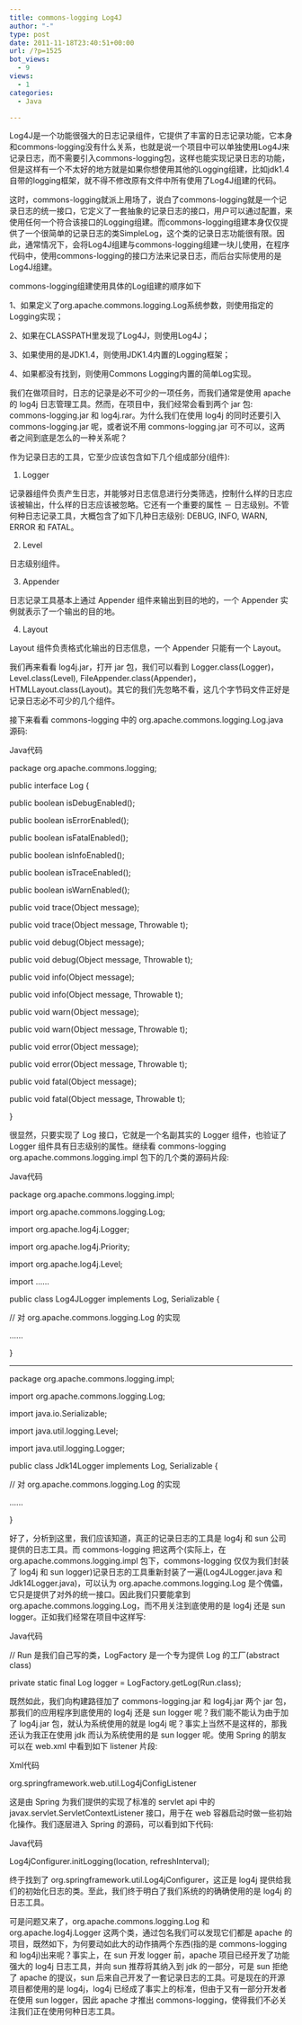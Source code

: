 ```yaml
---
title: commons-logging Log4J
author: "-"
type: post
date: 2011-11-18T23:40:51+00:00
url: /?p=1525
bot_views:
  - 9
views:
  - 1
categories:
  - Java

---
```

Log4J是一个功能很强大的日志记录组件，它提供了丰富的日志记录功能，它本身和commons-logging没有什么关系，也就是说一个项目中可以单独使用Log4J来记录日志，而不需要引入commons-logging包，这样也能实现记录日志的功能，但是这样有一个不太好的地方就是如果你想使用其他的Logging组建，比如jdk1.4自带的logging框架，就不得不修改原有文件中所有使用了Log4J组建的代码。

这时，commons-logging就派上用场了，说白了commons-logging就是一个记录日志的统一接口，它定义了一套抽象的记录日志的接口，用户可以通过配置，来使用任何一个符合该接口的Logging组建。而commons-logging组建本身仅仅提供了一个很简单的记录日志的类SimpleLog，这个类的记录日志功能很有限。因此，通常情况下，会将Log4J组建与commons-logging组建一块儿使用，在程序代码中，使用commons-logging的接口方法来记录日志，而后台实际使用的是Log4J组建。

commons-logging组建使用具体的Log组建的顺序如下

1、如果定义了org.apache.commons.logging.Log系统参数，则使用指定的Logging实现；

2、如果在CLASSPATH里发现了Log4J，则使用Log4J；

3、如果使用的是JDK1.4，则使用JDK1.4内置的Logging框架；

4、如果都没有找到，则使用Commons Logging内置的简单Log实现。



我们在做项目时，日志的记录是必不可少的一项任务，而我们通常是使用 apache 的 log4j 日志管理工具。然而，在项目中，我们经常会看到两个 jar 包: commons-logging.jar 和 log4j.rar。为什么我们在使用 log4j 的同时还要引入 commons-logging.jar 呢，或者说不用 commons-logging.jar 可不可以，这两者之间到底是怎么的一种关系呢？

作为记录日志的工具，它至少应该包含如下几个组成部分(组件): 
  
1. Logger
  
记录器组件负责产生日志，并能够对日志信息进行分类筛选，控制什么样的日志应该被输出，什么样的日志应该被忽略。它还有一个重要的属性 － 日志级别。不管何种日志记录工具，大概包含了如下几种日志级别: DEBUG, INFO, WARN, ERROR 和 FATAL。
  
2. Level
  
日志级别组件。
  
3. Appender
  
日志记录工具基本上通过 Appender 组件来输出到目的地的，一个 Appender 实例就表示了一个输出的目的地。
  
4. Layout
  
Layout 组件负责格式化输出的日志信息，一个 Appender 只能有一个 Layout。

我们再来看看 log4j.jar，打开 jar 包，我们可以看到 Logger.class(Logger)，Level.class(Level), FileAppender.class(Appender)， HTMLLayout.class(Layout)。其它的我们先忽略不看，这几个字节码文件正好是记录日志必不可少的几个组件。

接下来看看 commons-logging 中的 org.apache.commons.logging.Log.java 源码: 
  
Java代码
  
package org.apache.commons.logging;
  
public interface Log {
  
public boolean isDebugEnabled();
  
public boolean isErrorEnabled();
  
public boolean isFatalEnabled();
  
public boolean isInfoEnabled();
  
public boolean isTraceEnabled();
  
public boolean isWarnEnabled();
  
public void trace(Object message);
  
public void trace(Object message, Throwable t);
  
public void debug(Object message);
  
public void debug(Object message, Throwable t);
  
public void info(Object message);
  
public void info(Object message, Throwable t);
  
public void warn(Object message);
  
public void warn(Object message, Throwable t);
  
public void error(Object message);
  
public void error(Object message, Throwable t);
  
public void fatal(Object message);
  
public void fatal(Object message, Throwable t);
  
}

很显然，只要实现了 Log 接口，它就是一个名副其实的 Logger 组件，也验证了 Logger 组件具有日志级别的属性。继续看 commons-logging org.apache.commons.logging.impl 包下的几个类的源码片段: 
  
Java代码
  
package org.apache.commons.logging.impl;

import org.apache.commons.logging.Log;
  
import org.apache.log4j.Logger;
  
import org.apache.log4j.Priority;
  
import org.apache.log4j.Level;
  
import ......

public class Log4JLogger implements Log, Serializable {
  
// 对 org.apache.commons.logging.Log 的实现
  
......
  
}

----------------------

package org.apache.commons.logging.impl;

import org.apache.commons.logging.Log;
  
import java.io.Serializable;
  
import java.util.logging.Level;
  
import java.util.logging.Logger;

public class Jdk14Logger implements Log, Serializable {
  
// 对 org.apache.commons.logging.Log 的实现
  
......
  
}

好了，分析到这里，我们应该知道，真正的记录日志的工具是 log4j 和 sun 公司提供的日志工具。而 commons-logging 把这两个(实际上，在 org.apache.commons.logging.impl 包下，commons-logging 仅仅为我们封装了 log4j 和 sun logger)记录日志的工具重新封装了一遍(Log4JLogger.java 和 Jdk14Logger.java)，可以认为 org.apache.commons.logging.Log 是个傀儡，它只是提供了对外的统一接口。因此我们只要能拿到 org.apache.commons.logging.Log，而不用关注到底使用的是 log4j 还是 sun logger。正如我们经常在项目中这样写: 
  
Java代码
  
// Run 是我们自己写的类，LogFactory 是一个专为提供 Log 的工厂(abstract class)
  
private static final Log logger = LogFactory.getLog(Run.class);

既然如此，我们向构建路径加了 commons-logging.jar 和 log4j.jar 两个 jar 包，那我们的应用程序到底使用的 log4j 还是 sun logger 呢？我们能不能认为由于加了 log4j.jar 包，就认为系统使用的就是 log4j 呢？事实上当然不是这样的，那我还认为我正在使用 jdk 而认为系统使用的是 sun logger 呢。使用 Spring 的朋友可以在 web.xml 中看到如下 listener 片段: 
  
Xml代码
  
org.springframework.web.util.Log4jConfigListener

这是由 Spring 为我们提供的实现了标准的 servlet api 中的 javax.servlet.ServletContextListener 接口，用于在 web 容器启动时做一些初始化操作。我们逐层进入 Spring 的源码，可以看到如下代码: 
  
Java代码
  
Log4jConfigurer.initLogging(location, refreshInterval);

终于找到了 org.springframework.util.Log4jConfigurer，这正是 log4j 提供给我们的初始化日志的类。至此，我们终于明白了我们系统的的确确使用的是 log4j 的日志工具。

可是问题又来了，org.apache.commons.logging.Log 和 org.apache.log4j.Logger 这两个类，通过包名我们可以发现它们都是 apache 的项目，既然如下，为何要动如此大的动作搞两个东西(指的是 commons-logging 和 log4j)出来呢？事实上，在 sun 开发 logger 前，apache 项目已经开发了功能强大的 log4j 日志工具，并向 sun 推荐将其纳入到 jdk 的一部分，可是 sun 拒绝了 apache 的提议，sun 后来自己开发了一套记录日志的工具。可是现在的开源项目都使用的是 log4j，log4j 已经成了事实上的标准，但由于又有一部分开发者在使用 sun logger，因此 apache 才推出 commons-logging，使得我们不必关注我们正在使用何种日志工具。